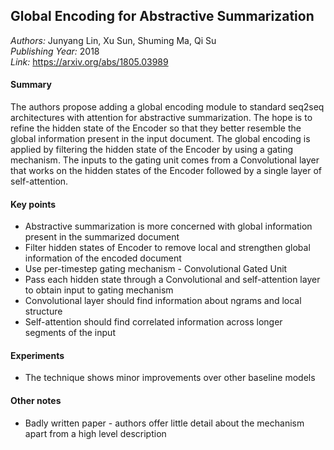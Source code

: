 ## Global Encoding for Abstractive Summarization  
_Authors:_ Junyang Lin, Xu Sun, Shuming Ma, Qi Su   
_Publishing Year:_ 2018    
_Link:_ https://arxiv.org/abs/1805.03989   

#### Summary
The authors propose adding a global encoding module to standard seq2seq architectures with attention for abstractive summarization.
The hope is to refine the hidden state of the Encoder so that they better resemble the global information present in the input document.
The global encoding is applied by filtering the hidden state of the Encoder by using a gating mechanism.
The inputs to the gating unit comes from a Convolutional layer that works on the hidden states of the Encoder followed by a single layer of self-attention.


#### Key points
- Abstractive summarization is more concerned with global information present in the summarized document
- Filter hidden states of Encoder to remove local and strengthen global information of the encoded document
- Use per-timestep gating mechanism - Convolutional Gated Unit
- Pass each hidden state through a Convolutional and self-attention layer to obtain input to gating mechanism
- Convolutional layer should find information about ngrams and local structure
- Self-attention should find correlated information across longer segments of the input


#### Experiments
- The technique shows minor improvements over other baseline models

#### Other notes
- Badly written paper - authors offer little detail about the mechanism apart from a high level description
